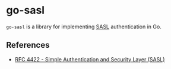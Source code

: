 # go-sasl

`go-sasl` is a library for implementing [SASL](https://datatracker.ietf.org/doc/html/rfc4422) authentication in Go.

## References

- [RFC 4422 - Simple Authentication and Security Layer (SASL)](https://datatracker.ietf.org/doc/html/rfc4422)